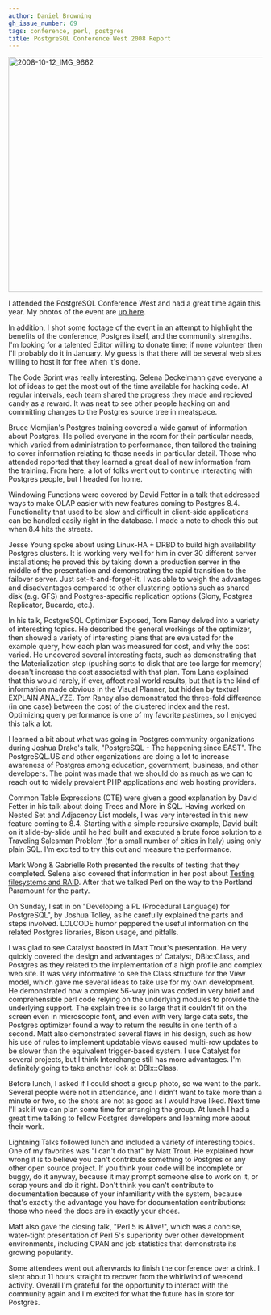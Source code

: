 ```yaml
---
author: Daniel Browning
gh_issue_number: 69
tags: conference, perl, postgres
title: PostgreSQL Conference West 2008 Report
---
```


<a data-flickr-embed="true" href="https://www.flickr.com/photos/end-point/26685765114/in/album-72157668881033466/" title="2008-10-12_IMG_9662"><img alt="2008-10-12_IMG_9662" height="465" src="/blog/2008/10/13/postgresql-conference-west-2008-report/image-0.jpeg" width="800"/></a><script async src="//embedr.flickr.com/assets/client-code.js" charset="utf-8"></script>

I attended the PostgreSQL Conference West and had a great time again this year. My photos of the event are [up here](https://www.flickr.com/photos/end-point/sets/72157668881033466/).

In addition, I shot some footage of the event in an attempt to highlight the benefits of the conference, Postgres itself, and the community strengths. I'm looking for a talented Editor willing to donate time; if none volunteer then I'll probably do it in January. My guess is that there will be several web sites willing to host it for free when it's done.

The Code Sprint was really interesting. Selena Deckelmann gave everyone a lot of ideas to get the most out of the time available for hacking code. At regular intervals, each team shared the progress they made and recieved candy as a reward. It was neat to see other people hacking on and committing changes to the Postgres source tree in meatspace.

Bruce Momjian's Postgres training covered a wide gamut of information about Postgres. He polled everyone in the room for their particular needs, which varied from administration to performance, then tailored the training to cover information relating to those needs in particular detail. Those who attended reported that they learned a great deal of new information from the training. From here, a lot of folks went out to continue interacting with Postgres people, but I headed for home.

Windowing Functions were covered by David Fetter in a talk that addressed ways to make OLAP easier with new features coming to Postgres 8.4. Functionality that used to be slow and difficult in client-side applications can be handled easily right in the database. I made a note to check this out when 8.4 hits the streets.

Jesse Young spoke about using Linux-HA + DRBD to build high availability Postgres clusters. It is working very well for him in over 30 different server installations; he proved this by taking down a production server in the middle of the presentation and demonstrating the rapid transition to the failover server. Just set-it-and-forget-it. I was able to weigh the advantages and disadvantages compared to other clustering options such as shared disk (e.g. GFS) and Postgres-specific replication options (Slony, Postgres Replicator, Bucardo, etc.).

In his talk, PostgreSQL Optimizer Exposed, Tom Raney delved into a variety of interesting topics. He described the general workings of the optimizer, then showed a variety of interesting plans that are evaluated for the example query, how each plan was measured for cost, and why the cost varied. He uncovered several interesting facts, such as demonstrating that the Materialization step (pushing sorts to disk that are too large for memory) doesn't increase the cost associated with that plan. Tom Lane explained that this would rarely, if ever, affect real world results, but that is the kind of information made obvious in the Visual Planner, but hidden by textual EXPLAIN ANALYZE. Tom Raney also demonstrated the three-fold difference (in one case) between the cost of the clustered index and the rest. Optimizing query performance is one of my favorite pastimes, so I enjoyed this talk a lot.

I learned a bit about what was going in Postgres community organizations during Joshua Drake's talk, "PostgreSQL - The happening since EAST". The PostgreSQL.US and other organizations are doing a lot to increase awareness of Postgres among education, government, business, and other developers. The point was made that we should do as much as we can to reach out to widely prevalent PHP applications and web hosting providers.

Common Table Expressions (CTE) were given a good explanation by David Fetter in his talk about doing Trees and More in SQL. Having worked on Nested Set and Adjacency List models, I was very interested in this new feature coming to 8.4. Starting with a simple recursive example, David built on it slide-by-slide until he had built and executed a brute force solution to a Traveling Salesman Problem (for a small number of cities in Italy) using only plain SQL. I'm excited to try this out and measure the performance.

Mark Wong &amp; Gabrielle Roth presented the results of testing that they completed. Selena also covered that information in her post about [Testing filesystems and RAID](http://blog.endpoint.com/2008/09/filesystem-io-what-we-presented.html). After that we talked Perl on the way to the Portland Paramount for the party.

On Sunday, I sat in on "Developing a PL (Procedural Language) for PostgreSQL", by Joshua Tolley, as he carefully explained the parts and steps involved. LOLCODE humor peppered the useful information on the related Postgres libraries, Bison usage, and pitfalls.

I was glad to see Catalyst boosted in Matt Trout's presentation. He very quickly covered the design and advantages of Catalyst, DBIx::Class, and Postgres as they related to the implementation of a high profile and complex web site. It was very informative to see the Class structure for the View model, which gave me several ideas to take use for my own development. He demonstrated how a complex 56-way join was coded in very brief and comprehensible perl code relying on the underlying modules to provide the underlying support. The explain tree is so large that it couldn't fit on the screen even in microscopic font, and even with very large data sets, the Postgres optimizer found a way to return the results in one tenth of a second. Matt also demonstrated several flaws in his design, such as how his use of rules to implement updatable views caused multi-row updates to be slower than the equivalent trigger-based system. I use Catalyst for several projects, but I think Interchange still has more advantages. I'm definitely going to take another look at DBIx::Class.

Before lunch, I asked if I could shoot a group photo, so we went to the park. Several people were not in attendance, and I didn't want to take more than a minute or two, so the shots are not as good as I would have liked. Next time I'll ask if we can plan some time for arranging the group. At lunch I had a great time talking to fellow Postgres developers and learning more about their work.

Lightning Talks followed lunch and included a variety of interesting topics. One of my favorites was "I can't do that" by Matt Trout. He explained how wrong it is to believe you can't contribute something to Postgres or any other open source project. If you think your code will be incomplete or buggy, do it anyway, because it may prompt someone else to work on it, or scrap yours and do it right. Don't think you can't contribute to documentation because of your infamiliarity with the system, because that's exactly the advantage you have for documentation contributions: those who need the docs are in exactly your shoes.

Matt also gave the closing talk, "Perl 5 is Alive!", which was a concise, water-tight presentation of Perl 5's superiority over other development environments, including CPAN and job statistics that demonstrate its growing popularity.

Some attendees went out afterwards to finish the conference over a drink. I slept about 11 hours straight to recover from the whirlwind of weekend activity. Overall I'm grateful for the opportunity to interact with the community again and I'm excited for what the future has in store for Postgres.
